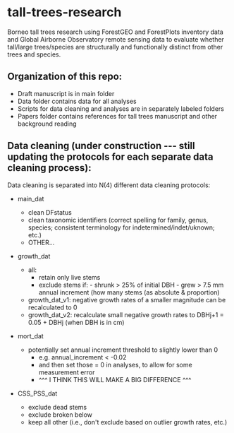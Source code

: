 # tall-trees-research
Borneo tall trees research using ForestGEO and ForestPlots inventory data and Global Airborne Observatory remote sensing data to evaluate whether tall/large trees/species are structurally and functionally distinct from other trees and species.

## Organization of this repo:

- Draft manuscript is in main folder
- Data folder contains data for all analyses
- Scripts for data cleaning and analyses are in separately labeled folders
- Papers folder contains references for tall trees manuscript and other background reading


## Data cleaning (under construction --- still updating the protocols for each separate data cleaning process):

Data cleaning is separated into N(4) different data cleaning protocols: 

- main_dat  
  - clean DFstatus
  - clean taxonomic identifiers (correct spelling for family, genus, species; consistent terminology for indetermined/indet/uknown; etc.)
  - OTHER...
 
- growth_dat
	- all: 
		- retain only live stems
		- exclude stems if: 
  			    - shrunk > 25% of initial DBH
  			    - grew > 7.5 mm annual increment (how many stems (as absolute & proportion)
	- growth_dat_v1: negative growth rates of a smaller magnitude can be recalculated to 0
	- growth_dat_v2: recalculate small negative growth rates to DBHj+1 = 0.05 + DBHj (when DBH is in cm)

- mort_dat
  	- potentially set annual increment threshold to slightly lower than 0
		- e.g. annual_increment < -0.02
		- and then set those = 0 in analyses, to allow for some measurement error
		- ^^^ I THINK THIS WILL MAKE A BIG DIFFERENCE ^^^
      
- CSS_PSS_dat
	- exclude dead stems
	- exclude broken below
	- keep all other (i.e., don't exclude based on outlier growth rates, etc.)

